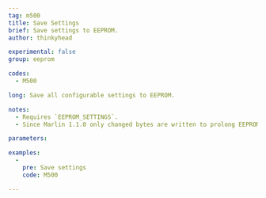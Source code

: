 ```yaml
---
tag: m500
title: Save Settings
brief: Save settings to EEPROM.
author: thinkyhead

experimental: false
group: eeprom

codes:
  - M500

long: Save all configurable settings to EEPROM.

notes:
  - Requires `EEPROM_SETTINGS`.
  - Since Marlin 1.1.0 only changed bytes are written to prolong EEPROM life.

parameters:

examples:
  -
    pre: Save settings
    code: M500

---
```

